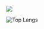 ![](https://github-readme-stats.vercel.app/api?username=YuanaHao&show_icons=true&theme=transparent)

![Top Langs](https://github-readme-stats.vercel.app/api/top-langs/?username=YuanaHao&layout=compact&theme=tokyonight)
